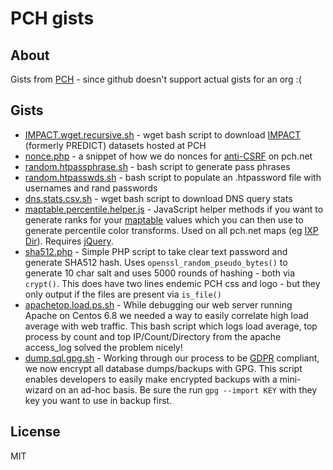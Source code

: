 # PCH gists

## About

Gists from [PCH](http://pch.net) - since github doesn't support actual gists for an org :(

## Gists


* [IMPACT.wget.recursive.sh](https://github.com/Packet-Clearing-House/gists/blob/master/IMPACT.wget.recursive.sh) - wget bash script to download [IMPACT](https://www.impactcybertrust.org/)  (formerly PREDICT) datasets hosted at PCH
* [nonce.php](https://github.com/Packet-Clearing-House/gists/blob/master/nonce.php) - a snippet of how we do nonces for [anti-CSRF](https://www.owasp.org/index.php/Cross-Site_Request_Forgery_%28CSRF%29) on pch.net
* [random.htpassphrase.sh](https://github.com/Packet-Clearing-House/gists/blob/master/random.htpassphrase.sh) - bash script to generate pass phrases
* [random.htpasswds.sh](https://github.com/Packet-Clearing-House/gists/blob/master/random.htpasswds.sh) - bash script to populate an .htpassword file 
    with usernames and rand passwords
* [dns.stats.csv.sh](https://github.com/Packet-Clearing-House/gists/blob/master/dns.stats.csv.sh) - wget bash script to download DNS query stats
* [maptable.percentile.helper.js](https://github.com/Packet-Clearing-House/gists/blob/master/maptable.percentile.helper.js) - JavaScript helper methods if you want to generate ranks for your [maptable](https://github.com/Packet-Clearing-House/maptable/tree/dev-34) values which you can then use to generate percentile color transforms.  Used on all pch.net maps (eg [IXP Dir](https://www.pch.net/ixp/dir)). Requires [jQuery](https://jquery.com/).
* [sha512.php](https://github.com/Packet-Clearing-House/gists/blob/master/sha512.php) - Simple PHP script to take clear text password and generate SHA512 hash.  Uses ``openssl_random_pseudo_bytes()`` to generate 10 char salt and uses 5000 rounds of hashing - both via ``crypt()``. This does have two lines endemic PCH css and logo - but they only output if the files are present via ``is_file()``
* [apachetop.load.ps.sh](https://github.com/Packet-Clearing-House/gists/blob/master/apachetop.load.ps.sh) - While debugging our web server running Apache on Centos 6.8 we needed a way to easily correlate high load average with web traffic.  This bash script which logs load average, top process by count and top IP/Count/Directory from the apache access_log solved the problem nicely!
* [dump.sql.gpg.sh](https://github.com/Packet-Clearing-House/gists/blob/master/dump.sql.gpg.sh) - Working through our process to be [GDPR](https://en.wikipedia.org/wiki/General_Data_Protection_Regulation) compliant, we now encrypt all database dumps/backups with GPG.  This script enables developers to easily make encrypted backups with a mini-wizard on an ad-hoc basis. Be sure the run ``gpg --import KEY`` with they key you want to use in backup first.

## License

MIT
